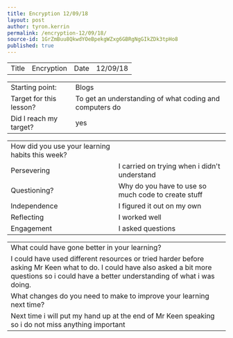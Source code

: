 ```yaml
---
title: Encryption 12/09/18
layout: post
author: tyron.kerrin
permalink: /encryption-12/09/18/
source-id: 1GrZmBuu8QkwdYOeBpekgWZxg6GBRgNgGIkZDk3tpHo8
published: true
---
```

<table>
  <tr>
    <td>Title</td>
    <td>Encryption</td>
    <td>Date</td>
    <td>12/09/18</td>
  </tr>
</table>


<table>
  <tr>
    <td>Starting point:</td>
    <td>Blogs</td>
  </tr>
  <tr>
    <td>Target for this lesson?</td>
    <td>To get an understanding of what coding and computers do</td>
  </tr>
  <tr>
    <td>Did I reach my target? </td>
    <td>yes</td>
  </tr>
</table>


<table>
  <tr>
    <td>How did you use your learning habits this week?</td>
    <td></td>
  </tr>
  <tr>
    <td>Persevering</td>
    <td>I carried on trying when i didn't understand</td>
  </tr>
  <tr>
    <td>Questioning?</td>
    <td>Why do you have to use so much code to create stuff</td>
  </tr>
  <tr>
    <td>Independence</td>
    <td>I figured it out on my own </td>
  </tr>
  <tr>
    <td>Reflecting</td>
    <td>I worked well</td>
  </tr>
  <tr>
    <td>Engagement</td>
    <td>I asked questions</td>
  </tr>
</table>


<table>
  <tr>
    <td>What could have gone better in your learning?</td>
    <td></td>
  </tr>
  <tr>
    <td>I could have used different resources or tried harder before asking Mr Keen what to do. I could have also asked a bit more questions so i could have a better understanding of what i was doing.</td>
    <td></td>
  </tr>
  <tr>
    <td>What changes do you need to make to improve your learning next time?</td>
    <td></td>
  </tr>
  <tr>
    <td>Next time i will put my hand up at the end of Mr Keen speaking so i do not miss anything important</td>
    <td></td>
  </tr>
</table>


